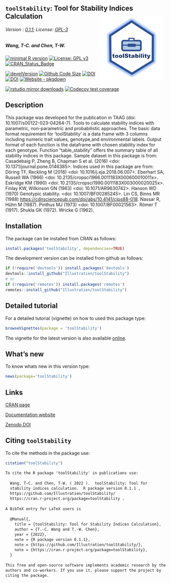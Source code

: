 
<!-- README.md is generated from README.Rmd. Please edit that file -->

## `toolStability`: Tool for Stability Indices Calculation <img src="https://raw.githubusercontent.com/Illustratien/toolStability/master/inst/extdata/toolStability.png" align="right" alt="logo" width="200" height = "200" style = "padding: 10px; border: none; float: right;">

###### Version : [0.1.1](https://illustratien.github.io/toolStability/articles/toolStability.html#version-history); License: [GPL-3](https://www.r-project.org/Licenses/)

##### *Wang, T-C. and Chen, T-W.*

<!-- badges: start -->

[![minimal R
version](https://img.shields.io/badge/R%3E%3D-3.5.0-6666ff.svg?logo=R)](https://cran.r-project.org/)
[![License: GPL
v3](https://img.shields.io/badge/License-GPL%20v3-blue.svg)](https://www.gnu.org/licenses/gpl-3.0)
[![CRAN_Status_Badge](https://www.r-pkg.org/badges/version-last-release/toolStability)](https://cran.r-project.org/package=toolStability)

[![develVersion](https://img.shields.io/badge/devel%20version-0.1.1-orange.svg)](https://github.com/Illustratien/toolStability)
[![Github Code
Size](https://img.shields.io/github/languages/code-size/Illustratien/toolStability.svg)](https://github.com/Illustratien/toolStability)
[![DOI](https://zenodo.org/badge/203346020.svg)](https://zenodo.org/badge/latestdoi/203346020)
[![DOI](https://zenodo.org/badge/203346020.svg)](https://zenodo.org/badge/latestdoi/203346020)
[![Website -
pkgdown](https://img.shields.io/badge/website-githubpage-green)](https://Illustratien.github.io/toolStability/)

[![rstudio mirror
downloads](https://cranlogs.r-pkg.org/badges/grand-total/toolStability?color=green)](https://CRAN.R-project.org/package=toolStability)
[![Codecov test
coverage](https://codecov.io/gh/Illustratien/toolStability/branch/master/graph/badge.svg)](https://codecov.io/gh/Illustratien/toolStability?branch=master)
<!-- badges: end -->

## Description

This package was developed for the publication in TAAG (doi: 10.1007/s00122-023-04264-7).
Tools to calculate stability indices with parametric, non-parametric and
probabilistic approaches. The basic data format requirement for
‘toolStability’ is a data frame with 3 columns including numeric trait
values, genotype,and environmental labels. Output format of each
function is the dataframe with chosen stability index for each genotype.
Function “table_stability” offers the summary table of all stability
indices in this package. Sample dataset in this package is from:
Casadebaig P, Zheng B, Chapman S et al. (2016) \<doi:
10.1371/journal.pone.0146385\>. Indices used in this package are from:
Döring TF, Reckling M (2018) \<doi: 10.1016/j.eja.2018.06.007\>.
Eberhart SA, Russell WA (1966) \<doi:
10.2135/cropsci1966.0011183X000600010011x\>. Eskridge KM (1990) \<doi:
10.2135/cropsci1990.0011183X003000020025x\>. Finlay KW, Wilkinson GN
(1963) \<doi: 10.1071/AR9630742\>. Hanson WD (1970) Genotypic stability.
\<doi: 10.1007/BF00285245\>. Lin CS, Binns MR (1988)
<https://cdnsciencepub.com/doi/abs/10.4141/cjps88-018>. Nassar R, Hühn M
(1987). Pinthus MJ (1973) \<doi: 10.1007/BF00021563\>. Römer T (1917).
Shukla GK (1972). Wricke G (1962).

## Installation

The package can be installed from CRAN as follows:

``` r
install.packages('toolStability', dependencies=TRUE)
```

The development version can be installed from github as follows:

``` r
if (!require('devtools')) install.packages('devtools')
devtools::install_github("Illustratien/toolStability")
# or
if (!require('remotes')) install.packages('remotes')
remotes::install_github("Illustratien/toolStability")
```

## Detailed tutorial

For a detailed tutorial (vignette) on how to used this package type:

``` r
browseVignettes(package = 'toolStability')
```

The vignette for the latest version is also available
[online](https://illustratien.github.io/toolStability/articles/toolStability.html).

## What’s new

To know whats new in this version type:

``` r
news(package='toolStability')
```

## Links

[CRAN page](https://cran.r-project.org/package=toolStability)

[Documentation website](https://illustratien.github.io/toolStability/)

[Zenodo DOI](https://zenodo.org/badge/latestdoi/203346020)

## Citing `toolStability`

To cite the methods in the package use:

``` r
citation("toolStability")
```


    To cite the R package 'toolStability' in publications use:

      Wang, T-C. and Chen, T-W. ( 2022 ).  toolStability: Tool for
      stability indices calculation.  R package version 0.1.1 ,
      https://github.com/Illustratien/toolStability/
      https://cran.r-project.org/package=toolStability .

    A BibTeX entry for LaTeX users is

      @Manual{,
        title = {toolStability: Tool for Stability Indices Calculation},
        author = {T.-C. Wang and T.-W. Chen},
        year = {2022},
        note = {R package version 0.1.1},
        note = {https://github.com/Illustratien/toolStability/},
        note = {https://cran.r-project.org/package=toolStability},
      }

    This free and open-source software implements academic research by the
    authors and co-workers. If you use it, please support the project by
    citing the package.
